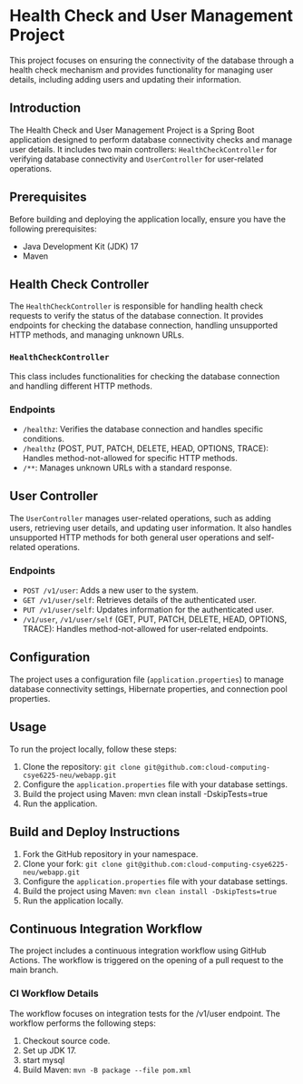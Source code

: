 # Health Check and User Management Project

This project focuses on ensuring the connectivity of the database through a health check mechanism and provides functionality for managing user details, including adding users and updating their information.

## Introduction

The Health Check and User Management Project is a Spring Boot application designed to perform database connectivity checks and manage user details. It includes two main controllers: `HealthCheckController` for verifying database connectivity and `UserController` for user-related operations.

## Prerequisites

Before building and deploying the application locally, ensure you have the following prerequisites:

- Java Development Kit (JDK) 17
- Maven

## Health Check Controller

The `HealthCheckController` is responsible for handling health check requests to verify the status of the database connection. It provides endpoints for checking the database connection, handling unsupported HTTP methods, and managing unknown URLs.

### `HealthCheckController`

This class includes functionalities for checking the database connection and handling different HTTP methods.

### Endpoints

- `/healthz`: Verifies the database connection and handles specific conditions.
- `/healthz` (POST, PUT, PATCH, DELETE, HEAD, OPTIONS, TRACE): Handles method-not-allowed for specific HTTP methods.
- `/**`: Manages unknown URLs with a standard response.

## User Controller

The `UserController` manages user-related operations, such as adding users, retrieving user details, and updating user information. It also handles unsupported HTTP methods for both general user operations and self-related operations.

### Endpoints

- `POST /v1/user`: Adds a new user to the system.
- `GET /v1/user/self`: Retrieves details of the authenticated user.
- `PUT /v1/user/self`: Updates information for the authenticated user.
- `/v1/user`, `/v1/user/self` (GET, PUT, PATCH, DELETE, HEAD, OPTIONS, TRACE): Handles method-not-allowed for user-related endpoints.

## Configuration

The project uses a configuration file (`application.properties`) to manage database connectivity settings, Hibernate properties, and connection pool properties.

## Usage

To run the project locally, follow these steps:

1. Clone the repository: `git clone git@github.com:cloud-computing-csye6225-neu/webapp.git`
2. Configure the `application.properties` file with your database settings.
3. Build the project using Maven: mvn clean install -DskipTests=true
4. Run the application.


## Build and Deploy Instructions

1. Fork the GitHub repository in your namespace.
2. Clone your fork: `git clone git@github.com:cloud-computing-csye6225-neu/webapp.git`
3. Configure the `application.properties` file with your database settings.
4. Build the project using Maven: `mvn clean install -DskipTests=true`
5. Run the application locally.

## Continuous Integration Workflow

The project includes a continuous integration workflow using GitHub Actions. The workflow is triggered on the opening of a pull request to the main branch.

### CI Workflow Details

The workflow focuses on integration tests for the /v1/user endpoint.
The workflow performs the following steps:

1. Checkout source code.
2. Set up JDK 17.
3. start mysql
4. Build Maven: `mvn -B package --file pom.xml`



